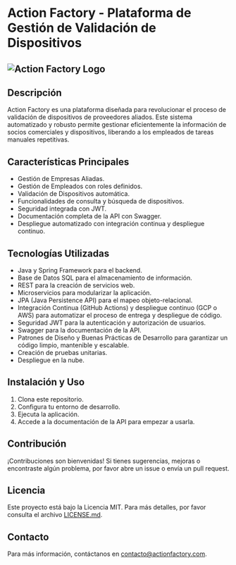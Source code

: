 # Action Factory - Plataforma de Gestión de Validación de Dispositivos

![Action Factory Logo](https://static.wixstatic.com/media/eb4226_b2225155a3544a23a432d5a8ccdffebf~mv2.jpg/v1/fill/w_740,h_698,al_c,q_85,usm_0.66_1.00_0.01,enc_auto/eb4226_b2225155a3544a23a432d5a8ccdffebf~mv2.jpg)
---

## Descripción

Action Factory es una plataforma diseñada para revolucionar el proceso de validación de dispositivos de proveedores aliados. Este sistema automatizado y robusto permite gestionar eficientemente la información de socios comerciales y dispositivos, liberando a los empleados de tareas manuales repetitivas.

## Características Principales

- Gestión de Empresas Aliadas.
- Gestión de Empleados con roles definidos.
- Validación de Dispositivos automática.
- Funcionalidades de consulta y búsqueda de dispositivos.
- Seguridad integrada con JWT.
- Documentación completa de la API con Swagger.
- Despliegue automatizado con integración continua y despliegue continuo.

## Tecnologías Utilizadas

- Java y Spring Framework para el backend.
- Base de Datos SQL para el almacenamiento de información.
- REST para la creación de servicios web.
- Microservicios para modularizar la aplicación.
- JPA (Java Persistence API) para el mapeo objeto-relacional.
- Integración Continua (GitHub Actions) y despliegue continuo (GCP o AWS) para automatizar el proceso de entrega y despliegue de código.
- Seguridad JWT para la autenticación y autorización de usuarios.
- Swagger para la documentación de la API.
- Patrones de Diseño y Buenas Prácticas de Desarrollo para garantizar un código limpio, mantenible y escalable.
- Creación de pruebas unitarias.
- Despliegue en la nube.

## Instalación y Uso

1. Clona este repositorio.
2. Configura tu entorno de desarrollo.
3. Ejecuta la aplicación.
4. Accede a la documentación de la API para empezar a usarla.

## Contribución

¡Contribuciones son bienvenidas! Si tienes sugerencias, mejoras o encontraste algún problema, por favor abre un issue o envía un pull request.

## Licencia

Este proyecto está bajo la Licencia MIT. Para más detalles, por favor consulta el archivo [LICENSE.md](link/to/LICENSE.md).

## Contacto

Para más información, contáctanos en [contacto@actionfactory.com](mailto:contacto@actionfactory.com).

